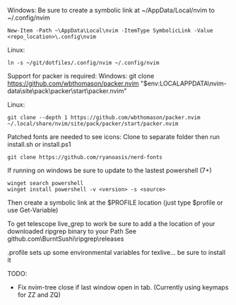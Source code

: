 Windows:
Be sure to create a symbolic link at ~/AppData/Local/nvim to ~/.config/nvim

    New-Item -Path ~\AppData\Local\nvim -ItemType SymbolicLink -Value <repo_location>\.config\nvim

Linux:

    ln -s ~/git/dotfiles/.config/nvim ~/.config/nvim


Support for packer is required:
Windows:
    git clone https://github.com/wbthomason/packer.nvim "$env:LOCALAPPDATA\nvim-data\site\pack\packer\start\packer.nvim"

Linux:

    git clone --depth 1 https://github.com/wbthomason/packer.nvim ~/.local/share/nvim/site/pack/packer/start/packer.nvim


Patched fonts are needed to see icons:
Clone to separate folder then run install.sh or install.ps1

    git clone https://github.com/ryanoasis/nerd-fonts


If running on windows be sure to update to the lastest powershell (7+)


    winget search powershell
    winget install powershell -v <version> -s <source>


Then create a symbolic link at the $PROFILE location (just type $profile or use Get-Variable)


To get telescope live_grep to work be sure to add a the location of your downloaded ripgrep binary to your Path
    See github.com\BurntSushi\ripgrep\releases


.profile sets up some environmental variables for texlive... be sure to install it


TODO:
 - Fix nvim-tree close if last window open in tab. (Currently using keymaps for ZZ and ZQ)
